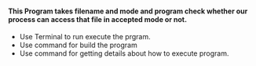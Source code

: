 #### This Program takes filename and mode and program check whether our process can access that file in accepted mode or not.
* Use Terminal to run execute the prgram.
* Use <make build> command for build the program
* Use <make help> command for getting details about how to execute program.
